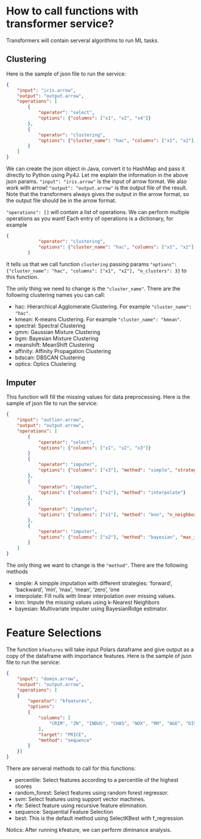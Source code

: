 # How to call functions with transformer service?

Transformers will contain serveral algorithms to run ML tasks.

## Clustering

Here is the sample of json file to run the service:
```json
{
    "input": "iris.arrow",
    "output": "output.arrow",
    "operations": [
        {
            "operator": "select",
            "options": {"columns": ["x1", "x2", "x4"]}
        },
        {
            "operator": "clustering",
            "options": {"cluster_name": "hac", "columns": ["x1", "x2"], "n_clusters": 3}
        }
    ]
}
```
We can create the json object in Java, convert it to HashMap and pass it directly to Python using Py4J.
Let me explain the information in the above json params.
`"input": "iris.arrow"` is the input of arrow format. We also work with arrow!
`"output": "output.arrow"` is the output file of the result. Note that the transformers always gives the output in the arrow format, so the output file should be in the arrow format.

`"operations": []` will contain a list of operations. We can perform multiple operations as you want!
Each entry of operations is a dictionary, for example
```json
{
            "operator": "clustering",
            "options": {"cluster_name": "hac", "columns": ["x1", "x2"], "n_clusters": 3}
        }
```
It tells us that we call function `clustering` passing params `"options": {"cluster_name": "hac", "columns": ["x1", "x2"], "n_clusters": 3}` to this function.

The only thing we need to change is the `"cluster_name"`. There are the following clustering names you can call:

- hac: Hierarchical Agglomerate Clustering. For example `"cluster_name": "hac"`.
- kmean: K-means Clustering. For example `"cluster_name": "kmean"`.
- spectral: Spectral Clustering
- gmm: Gaussian Mixture Clustering
- bgm: Bayesian Mixture Clustering
- meanshift: MeanShift Clustering
- affinity: Affinity Propagation Clustering
- bdscan: DBSCAN Clustering
- optics: Optics Clustering

## Imputer
This function will fill the missing values for data preprocessing.
Here is the sample of json file to run the service:
```json
{
    "input": "outlier.arrow",
    "output": "output.arrow",
    "operations": [
        {
            "operator": "select",
            "options": {"columns": ["x1", "x2", "x3"]}
        }
        {
            "operator": "imputer",
            "options": {"columns": ["x3"], "method": "simple", "strategy": "mean"}
        },
        {
            "operator": "imputer",
            "options": {"columns": ["x2"], "method": "interpolate"}
        },
        {
            "operator": "imputer",
            "options": {"columns": ["x1"], "method": "knn", "n_neighbors": 5}
        },
        {
            "operator": "imputer",
            "options": {"columns": ["x2"], "method": "bayesian", "max_iter": 10}
        }
    ]
}

```
The only thing we want to change is the `"method"`. There are the following methods
- simple: A simpple imputation with different strategies: ‘forward’, ‘backward’, ‘min’, ‘max’, ‘mean’, ‘zero’, ‘one
- interpolate: Fill nulls with linear interpolation over missing values.
- knn: Impute the missing values using k-Nearest Neighbors
- bayesian: Multivariate imputer using BayesianRidge estimator.

# Feature Selections

The function `kfeatures` will take input Polars dataframe and give output as a copy of the dataframe with importance features.
Here is the sample of json file to run the service:
```json
{
    "input": "domin.arrow",
    "output": "output.arrow",
    "operations": [
    {
        "operator": "kfeatures",
        "options":
        {
            "columns": [
                "CRIM", "ZN", "INDUS", "CHAS", "NOX", "RM", "AGE", "DIS", "RAD", "TAX", "PTRATIO", "B", "LSTAT"
            ],
            "target": "PRICE",
            "method": "sequence"
        }
    }]
}
```
There are serveral methods to call for this functions:
- percentile: Select features according to a percentile of the highest scores
- random_forest: Select features using random forest regressor.
- svm: Select features using support vector machines.
- rfe: Select feature using recursive feature elimination.
- sequence: Sequential Feature Selection
- best: This is the default method using SelectKBest with f_regression

Notics: After running kfeature, we can perform diminance analysis.
